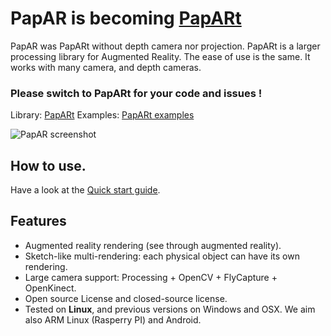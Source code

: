 # PapAR is becoming [PapARt](https://github.com/poqudrof/PapARt) 

PapAR was PapARt without depth camera nor projection. 
PapARt is a larger processing library 
for Augmented Reality. The ease of use is the same. It works with 
many camera, and depth cameras. 

### Please switch to PapARt for your code and issues ! 

Library: [PapARt](https://github.com/poqudrof/PapARt)
Examples: [PapARt examples](https://github.com/poqudrof/Papart-examples)

![PapAR screenshot][screenshot]

## How to use. 

Have a look at the [Quick start guide](https://github.com/poqudrof/PapAR/wiki/Quick-start).

## Features 

* Augmented reality rendering (see through augmented reality). 
* Sketch-like multi-rendering: each physical object can have its own rendering.
* Large camera support: Processing + OpenCV + FlyCapture + OpenKinect. 
* Open source License and closed-source license.
* Tested on  **Linux**, and previous versions on Windows and OSX. We aim also ARM Linux (Rasperry PI) and Android. 

[screenshot]: https://raw.githubusercontent.com/poqudrof/PapAR/master/data/papar2.png "PapAR screenshot"

